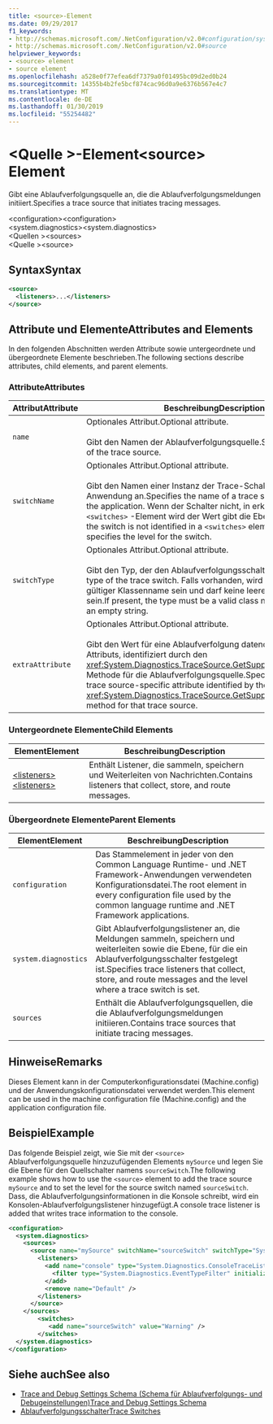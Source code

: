 ```yaml
---
title: <source>-Element
ms.date: 09/29/2017
f1_keywords:
- http://schemas.microsoft.com/.NetConfiguration/v2.0#configuration/system.diagnostics/sources/source
- http://schemas.microsoft.com/.NetConfiguration/v2.0#source
helpviewer_keywords:
- <source> element
- source element
ms.openlocfilehash: a528e0f77efea6df7379a0f01495bc09d2ed0b24
ms.sourcegitcommit: 14355b4b2fe5bcf874cac96d0a9e6376b567e4c7
ms.translationtype: MT
ms.contentlocale: de-DE
ms.lasthandoff: 01/30/2019
ms.locfileid: "55254482"
---
```

# <a name="source-element"></a><span data-ttu-id="9ebd2-102">\<Quelle >-Element</span><span class="sxs-lookup"><span data-stu-id="9ebd2-102">\<source> Element</span></span>
<span data-ttu-id="9ebd2-103">Gibt eine Ablaufverfolgungsquelle an, die die Ablaufverfolgungsmeldungen initiiert.</span><span class="sxs-lookup"><span data-stu-id="9ebd2-103">Specifies a trace source that initiates tracing messages.</span></span>  
  
 <span data-ttu-id="9ebd2-104">\<configuration></span><span class="sxs-lookup"><span data-stu-id="9ebd2-104">\<configuration></span></span>  
<span data-ttu-id="9ebd2-105">\<system.diagnostics></span><span class="sxs-lookup"><span data-stu-id="9ebd2-105">\<system.diagnostics></span></span>  
<span data-ttu-id="9ebd2-106">\<Quellen ></span><span class="sxs-lookup"><span data-stu-id="9ebd2-106">\<sources></span></span>  
<span data-ttu-id="9ebd2-107">\<Quelle ></span><span class="sxs-lookup"><span data-stu-id="9ebd2-107">\<source></span></span>  
  
## <a name="syntax"></a><span data-ttu-id="9ebd2-108">Syntax</span><span class="sxs-lookup"><span data-stu-id="9ebd2-108">Syntax</span></span>  
  
```xml  
<source>   
  <listeners>...</listeners>  
</source>  
```  
  
## <a name="attributes-and-elements"></a><span data-ttu-id="9ebd2-109">Attribute und Elemente</span><span class="sxs-lookup"><span data-stu-id="9ebd2-109">Attributes and Elements</span></span>  
 <span data-ttu-id="9ebd2-110">In den folgenden Abschnitten werden Attribute sowie untergeordnete und übergeordnete Elemente beschrieben.</span><span class="sxs-lookup"><span data-stu-id="9ebd2-110">The following sections describe attributes, child elements, and parent elements.</span></span>  
  
### <a name="attributes"></a><span data-ttu-id="9ebd2-111">Attribute</span><span class="sxs-lookup"><span data-stu-id="9ebd2-111">Attributes</span></span>  
  
|<span data-ttu-id="9ebd2-112">Attribut</span><span class="sxs-lookup"><span data-stu-id="9ebd2-112">Attribute</span></span>|<span data-ttu-id="9ebd2-113">Beschreibung</span><span class="sxs-lookup"><span data-stu-id="9ebd2-113">Description</span></span>|  
|---------------|-----------------|  
|`name`|<span data-ttu-id="9ebd2-114">Optionales Attribut.</span><span class="sxs-lookup"><span data-stu-id="9ebd2-114">Optional attribute.</span></span><br /><br /> <span data-ttu-id="9ebd2-115">Gibt den Namen der Ablaufverfolgungsquelle.</span><span class="sxs-lookup"><span data-stu-id="9ebd2-115">Specifies the name of the trace source.</span></span>|  
|`switchName`|<span data-ttu-id="9ebd2-116">Optionales Attribut.</span><span class="sxs-lookup"><span data-stu-id="9ebd2-116">Optional attribute.</span></span><br /><br /> <span data-ttu-id="9ebd2-117">Gibt den Namen einer Instanz der Trace-Schalter in der Anwendung an.</span><span class="sxs-lookup"><span data-stu-id="9ebd2-117">Specifies the name of a trace switch instance in the application.</span></span> <span data-ttu-id="9ebd2-118">Wenn der Schalter nicht, in erkannt wird einem `<switches>` -Element wird der Wert gibt die Ebene für den Switch.</span><span class="sxs-lookup"><span data-stu-id="9ebd2-118">If the switch is not identified in a `<switches>` element, the value specifies the level for the switch.</span></span>|  
|`switchType`|<span data-ttu-id="9ebd2-119">Optionales Attribut.</span><span class="sxs-lookup"><span data-stu-id="9ebd2-119">Optional attribute.</span></span><br /><br /> <span data-ttu-id="9ebd2-120">Gibt den Typ, der den Ablaufverfolgungsschalter.</span><span class="sxs-lookup"><span data-stu-id="9ebd2-120">Specifies the type of the trace switch.</span></span> <span data-ttu-id="9ebd2-121">Falls vorhanden, wird der Typ muss ein gültiger Klassenname sein und darf keine leere Zeichenfolge sein.</span><span class="sxs-lookup"><span data-stu-id="9ebd2-121">If present, the type must be a valid class name and cannot be an empty string.</span></span>|  
|`extraAttribute`|<span data-ttu-id="9ebd2-122">Optionales Attribut.</span><span class="sxs-lookup"><span data-stu-id="9ebd2-122">Optional attribute.</span></span><br /><br /> <span data-ttu-id="9ebd2-123">Gibt den Wert für eine Ablaufverfolgung datenquellenspezifische Attributs, identifiziert durch den <xref:System.Diagnostics.TraceSource.GetSupportedAttributes%2A> Methode für die Ablaufverfolgungsquelle.</span><span class="sxs-lookup"><span data-stu-id="9ebd2-123">Specifies the value for a trace source-specific attribute identified by the <xref:System.Diagnostics.TraceSource.GetSupportedAttributes%2A> method for that trace source.</span></span>|  
  
### <a name="child-elements"></a><span data-ttu-id="9ebd2-124">Untergeordnete Elemente</span><span class="sxs-lookup"><span data-stu-id="9ebd2-124">Child Elements</span></span>  
  
|<span data-ttu-id="9ebd2-125">Element</span><span class="sxs-lookup"><span data-stu-id="9ebd2-125">Element</span></span>|<span data-ttu-id="9ebd2-126">Beschreibung</span><span class="sxs-lookup"><span data-stu-id="9ebd2-126">Description</span></span>|  
|-------------|-----------------|  
|[<span data-ttu-id="9ebd2-127">\<listeners></span><span class="sxs-lookup"><span data-stu-id="9ebd2-127">\<listeners></span></span>](../../../../../docs/framework/configure-apps/file-schema/trace-debug/listeners-element-for-source.md)|<span data-ttu-id="9ebd2-128">Enthält Listener, die sammeln, speichern und Weiterleiten von Nachrichten.</span><span class="sxs-lookup"><span data-stu-id="9ebd2-128">Contains listeners that collect, store, and route messages.</span></span>|  
  
### <a name="parent-elements"></a><span data-ttu-id="9ebd2-129">Übergeordnete Elemente</span><span class="sxs-lookup"><span data-stu-id="9ebd2-129">Parent Elements</span></span>  
  
|<span data-ttu-id="9ebd2-130">Element</span><span class="sxs-lookup"><span data-stu-id="9ebd2-130">Element</span></span>|<span data-ttu-id="9ebd2-131">Beschreibung</span><span class="sxs-lookup"><span data-stu-id="9ebd2-131">Description</span></span>|  
|-------------|-----------------|  
|`configuration`|<span data-ttu-id="9ebd2-132">Das Stammelement in jeder von den Common Language Runtime- und .NET Framework-Anwendungen verwendeten Konfigurationsdatei.</span><span class="sxs-lookup"><span data-stu-id="9ebd2-132">The root element in every configuration file used by the common language runtime and .NET Framework applications.</span></span>|  
|`system.diagnostics`|<span data-ttu-id="9ebd2-133">Gibt Ablaufverfolgungslistener an, die Meldungen sammeln, speichern und weiterleiten sowie die Ebene, für die ein Ablaufverfolgungsschalter festgelegt ist.</span><span class="sxs-lookup"><span data-stu-id="9ebd2-133">Specifies trace listeners that collect, store, and route messages and the level where a trace switch is set.</span></span>|  
|`sources`|<span data-ttu-id="9ebd2-134">Enthält die Ablaufverfolgungsquellen, die die Ablaufverfolgungsmeldungen initiieren.</span><span class="sxs-lookup"><span data-stu-id="9ebd2-134">Contains trace sources that initiate tracing messages.</span></span>|  
  
## <a name="remarks"></a><span data-ttu-id="9ebd2-135">Hinweise</span><span class="sxs-lookup"><span data-stu-id="9ebd2-135">Remarks</span></span>  
 <span data-ttu-id="9ebd2-136">Dieses Element kann in der Computerkonfigurationsdatei (Machine.config) und der Anwendungskonfigurationsdatei verwendet werden.</span><span class="sxs-lookup"><span data-stu-id="9ebd2-136">This element can be used in the machine configuration file (Machine.config) and the application configuration file.</span></span>  
  
## <a name="example"></a><span data-ttu-id="9ebd2-137">Beispiel</span><span class="sxs-lookup"><span data-stu-id="9ebd2-137">Example</span></span>  
 <span data-ttu-id="9ebd2-138">Das folgende Beispiel zeigt, wie Sie mit der `<source>` Ablaufverfolgungsquelle hinzuzufügenden Elements `mySource` und legen Sie die Ebene für den Quellschalter namens `sourceSwitch`.</span><span class="sxs-lookup"><span data-stu-id="9ebd2-138">The following example shows how to use the `<source>` element to add the trace source `mySource` and to set the level for the source switch named `sourceSwitch`.</span></span> <span data-ttu-id="9ebd2-139">Dass, die Ablaufverfolgungsinformationen in die Konsole schreibt, wird ein Konsolen-Ablaufverfolgungslistener hinzugefügt.</span><span class="sxs-lookup"><span data-stu-id="9ebd2-139">A console trace listener is added that writes trace information to the console.</span></span>  
  
```xml  
<configuration>  
  <system.diagnostics>  
    <sources>  
      <source name="mySource" switchName="sourceSwitch" switchType="System.Diagnostics.SourceSwitch"  >  
        <listeners>  
          <add name="console" type="System.Diagnostics.ConsoleTraceListener" >  
            <filter type="System.Diagnostics.EventTypeFilter" initializeData="Error" />  
          </add>  
          <remove name="Default" />  
        </listeners>  
      </source>  
    </sources>  
        <switches>  
           <add name="sourceSwitch" value="Warning" />  
        </switches>    
  </system.diagnostics>   
</configuration>  
```  
  
## <a name="see-also"></a><span data-ttu-id="9ebd2-140">Siehe auch</span><span class="sxs-lookup"><span data-stu-id="9ebd2-140">See also</span></span>
- [<span data-ttu-id="9ebd2-141">Trace and Debug Settings Schema (Schema für Ablaufverfolgungs- und Debugeinstellungen)</span><span class="sxs-lookup"><span data-stu-id="9ebd2-141">Trace and Debug Settings Schema</span></span>](../../../../../docs/framework/configure-apps/file-schema/trace-debug/index.md)
- [<span data-ttu-id="9ebd2-142">Ablaufverfolgungsschalter</span><span class="sxs-lookup"><span data-stu-id="9ebd2-142">Trace Switches</span></span>](../../../../../docs/framework/debug-trace-profile/trace-switches.md)
